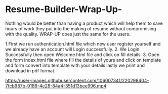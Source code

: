 # Resume-Builder-Wrap-Up-
Nothing would be better than having a product which will help them to save hours of work they put into the making of resume without compromising with the quality.  WRAP-UP does just the same for the users. 

1.First we run authentication.html file which new user register yourself and we already have an account will Login successfully. 
2. We Login Successfully then open Welcome.html file and click on fill details.
3. Open the form index.html file where fill the details of yours and click on template and form convert into template with your details lastly we print and download in pdf format.


https://user-images.githubusercontent.com/106007341/220298404-7fcb987b-9186-4e28-84a4-351d13bee996.mp4
